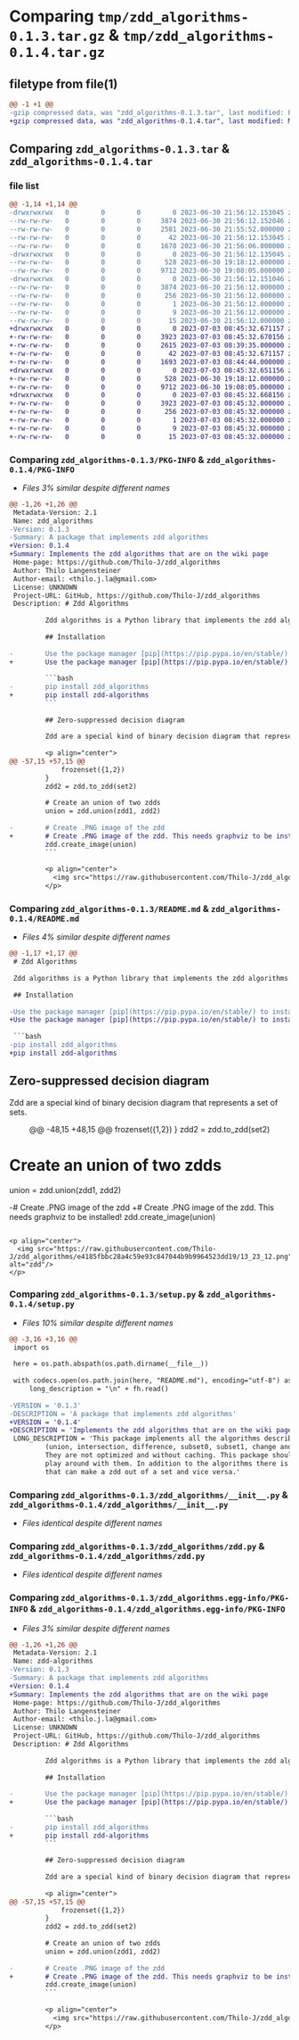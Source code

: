 # Comparing `tmp/zdd_algorithms-0.1.3.tar.gz` & `tmp/zdd_algorithms-0.1.4.tar.gz`

## filetype from file(1)

```diff
@@ -1 +1 @@
-gzip compressed data, was "zdd_algorithms-0.1.3.tar", last modified: Fri Jun 30 21:56:12 2023, max compression
+gzip compressed data, was "zdd_algorithms-0.1.4.tar", last modified: Mon Jul  3 08:45:32 2023, max compression
```

## Comparing `zdd_algorithms-0.1.3.tar` & `zdd_algorithms-0.1.4.tar`

### file list

```diff
@@ -1,14 +1,14 @@
-drwxrwxrwx   0        0        0        0 2023-06-30 21:56:12.153045 zdd_algorithms-0.1.3/
--rw-rw-rw-   0        0        0     3874 2023-06-30 21:56:12.152046 zdd_algorithms-0.1.3/PKG-INFO
--rw-rw-rw-   0        0        0     2581 2023-06-30 21:55:52.000000 zdd_algorithms-0.1.3/README.md
--rw-rw-rw-   0        0        0       42 2023-06-30 21:56:12.153045 zdd_algorithms-0.1.3/setup.cfg
--rw-rw-rw-   0        0        0     1678 2023-06-30 21:56:06.000000 zdd_algorithms-0.1.3/setup.py
-drwxrwxrwx   0        0        0        0 2023-06-30 21:56:12.135045 zdd_algorithms-0.1.3/zdd_algorithms/
--rw-rw-rw-   0        0        0      528 2023-06-30 19:18:12.000000 zdd_algorithms-0.1.3/zdd_algorithms/__init__.py
--rw-rw-rw-   0        0        0     9712 2023-06-30 19:08:05.000000 zdd_algorithms-0.1.3/zdd_algorithms/zdd.py
-drwxrwxrwx   0        0        0        0 2023-06-30 21:56:12.151046 zdd_algorithms-0.1.3/zdd_algorithms.egg-info/
--rw-rw-rw-   0        0        0     3874 2023-06-30 21:56:12.000000 zdd_algorithms-0.1.3/zdd_algorithms.egg-info/PKG-INFO
--rw-rw-rw-   0        0        0      256 2023-06-30 21:56:12.000000 zdd_algorithms-0.1.3/zdd_algorithms.egg-info/SOURCES.txt
--rw-rw-rw-   0        0        0        1 2023-06-30 21:56:12.000000 zdd_algorithms-0.1.3/zdd_algorithms.egg-info/dependency_links.txt
--rw-rw-rw-   0        0        0        9 2023-06-30 21:56:12.000000 zdd_algorithms-0.1.3/zdd_algorithms.egg-info/requires.txt
--rw-rw-rw-   0        0        0       15 2023-06-30 21:56:12.000000 zdd_algorithms-0.1.3/zdd_algorithms.egg-info/top_level.txt
+drwxrwxrwx   0        0        0        0 2023-07-03 08:45:32.671157 zdd_algorithms-0.1.4/
+-rw-rw-rw-   0        0        0     3923 2023-07-03 08:45:32.670156 zdd_algorithms-0.1.4/PKG-INFO
+-rw-rw-rw-   0        0        0     2615 2023-07-03 08:39:35.000000 zdd_algorithms-0.1.4/README.md
+-rw-rw-rw-   0        0        0       42 2023-07-03 08:45:32.671157 zdd_algorithms-0.1.4/setup.cfg
+-rw-rw-rw-   0        0        0     1693 2023-07-03 08:44:44.000000 zdd_algorithms-0.1.4/setup.py
+drwxrwxrwx   0        0        0        0 2023-07-03 08:45:32.651156 zdd_algorithms-0.1.4/zdd_algorithms/
+-rw-rw-rw-   0        0        0      528 2023-06-30 19:18:12.000000 zdd_algorithms-0.1.4/zdd_algorithms/__init__.py
+-rw-rw-rw-   0        0        0     9712 2023-06-30 19:08:05.000000 zdd_algorithms-0.1.4/zdd_algorithms/zdd.py
+drwxrwxrwx   0        0        0        0 2023-07-03 08:45:32.668156 zdd_algorithms-0.1.4/zdd_algorithms.egg-info/
+-rw-rw-rw-   0        0        0     3923 2023-07-03 08:45:32.000000 zdd_algorithms-0.1.4/zdd_algorithms.egg-info/PKG-INFO
+-rw-rw-rw-   0        0        0      256 2023-07-03 08:45:32.000000 zdd_algorithms-0.1.4/zdd_algorithms.egg-info/SOURCES.txt
+-rw-rw-rw-   0        0        0        1 2023-07-03 08:45:32.000000 zdd_algorithms-0.1.4/zdd_algorithms.egg-info/dependency_links.txt
+-rw-rw-rw-   0        0        0        9 2023-07-03 08:45:32.000000 zdd_algorithms-0.1.4/zdd_algorithms.egg-info/requires.txt
+-rw-rw-rw-   0        0        0       15 2023-07-03 08:45:32.000000 zdd_algorithms-0.1.4/zdd_algorithms.egg-info/top_level.txt
```

### Comparing `zdd_algorithms-0.1.3/PKG-INFO` & `zdd_algorithms-0.1.4/PKG-INFO`

 * *Files 3% similar despite different names*

```diff
@@ -1,26 +1,26 @@
 Metadata-Version: 2.1
 Name: zdd_algorithms
-Version: 0.1.3
-Summary: A package that implements zdd algorithms
+Version: 0.1.4
+Summary: Implements the zdd algorithms that are on the wiki page
 Home-page: https://github.com/Thilo-J/zdd_algorithms
 Author: Thilo Langensteiner
 Author-email: <thilo.j.la@gmail.com>
 License: UNKNOWN
 Project-URL: GitHub, https://github.com/Thilo-J/zdd_algorithms
 Description: # Zdd Algorithms
         
         Zdd algorithms is a Python library that implements the zdd algorithms that are described on the [wikipedia page](https://en.wikipedia.org/wiki/Zero-suppressed_decision_diagram). With some additional functions for creating a zdd from a set, a set from a zdd and a function to create an image of the zdd.
         
         ## Installation
         
-        Use the package manager [pip](https://pip.pypa.io/en/stable/) to install zdd_wiki_algorithms.
+        Use the package manager [pip](https://pip.pypa.io/en/stable/) to install zdd_algorithms.
         
         ```bash
-        pip install zdd_algorithms
+        pip install zdd-algorithms
         ```
         
         ## Zero-suppressed decision diagram
         
         Zdd are a special kind of binary decision diagram that represents a set of sets.
         
         <p align="center">
@@ -57,15 +57,15 @@
             frozenset({1,2})
         }
         zdd2 = zdd.to_zdd(set2)
         
         # Create an union of two zdds
         union = zdd.union(zdd1, zdd2)
         
-        # Create .PNG image of the zdd
+        # Create .PNG image of the zdd. This needs graphviz to be installed! 
         zdd.create_image(union)
         ```
         
         <p align="center">
           <img src="https://raw.githubusercontent.com/Thilo-J/zdd_algorithms/e4185fbbc28a4c59e93c847044b9b9964523dd19/13_23_12.png" alt="zdd"/>
         </p>
```

### Comparing `zdd_algorithms-0.1.3/README.md` & `zdd_algorithms-0.1.4/README.md`

 * *Files 4% similar despite different names*

```diff
@@ -1,17 +1,17 @@
 # Zdd Algorithms
 
 Zdd algorithms is a Python library that implements the zdd algorithms that are described on the [wikipedia page](https://en.wikipedia.org/wiki/Zero-suppressed_decision_diagram). With some additional functions for creating a zdd from a set, a set from a zdd and a function to create an image of the zdd.
 
 ## Installation
 
-Use the package manager [pip](https://pip.pypa.io/en/stable/) to install zdd_wiki_algorithms.
+Use the package manager [pip](https://pip.pypa.io/en/stable/) to install zdd_algorithms.
 
 ```bash
-pip install zdd_algorithms
+pip install zdd-algorithms
 ```
 
 ## Zero-suppressed decision diagram
 
 Zdd are a special kind of binary decision diagram that represents a set of sets.
 
 <p align="center">
@@ -48,15 +48,15 @@
     frozenset({1,2})
 }
 zdd2 = zdd.to_zdd(set2)
 
 # Create an union of two zdds
 union = zdd.union(zdd1, zdd2)
 
-# Create .PNG image of the zdd
+# Create .PNG image of the zdd. This needs graphviz to be installed! 
 zdd.create_image(union)
 ```
 
 <p align="center">
   <img src="https://raw.githubusercontent.com/Thilo-J/zdd_algorithms/e4185fbbc28a4c59e93c847044b9b9964523dd19/13_23_12.png" alt="zdd"/>
 </p>
```

### Comparing `zdd_algorithms-0.1.3/setup.py` & `zdd_algorithms-0.1.4/setup.py`

 * *Files 10% similar despite different names*

```diff
@@ -3,16 +3,16 @@
 import os
 
 here = os.path.abspath(os.path.dirname(__file__))
 
 with codecs.open(os.path.join(here, "README.md"), encoding="utf-8") as fh:
     long_description = "\n" + fh.read()
 
-VERSION = '0.1.3'
-DESCRIPTION = 'A package that implements zdd algorithms'
+VERSION = '0.1.4'
+DESCRIPTION = 'Implements the zdd algorithms that are on the wiki page'
 LONG_DESCRIPTION = 'This package implements all the algorithms described on the wiki page of zdds+\
         (union, intersection, difference, subset0, subset1, change and count). +\
         They are not optimized and without caching. This package should be used to learn zdds and +\
         play around with them. In addition to the algorithms there is also a visualization function and functions +\
         that can make a zdd out of a set and vice versa.'
```

### Comparing `zdd_algorithms-0.1.3/zdd_algorithms/__init__.py` & `zdd_algorithms-0.1.4/zdd_algorithms/__init__.py`

 * *Files identical despite different names*

### Comparing `zdd_algorithms-0.1.3/zdd_algorithms/zdd.py` & `zdd_algorithms-0.1.4/zdd_algorithms/zdd.py`

 * *Files identical despite different names*

### Comparing `zdd_algorithms-0.1.3/zdd_algorithms.egg-info/PKG-INFO` & `zdd_algorithms-0.1.4/zdd_algorithms.egg-info/PKG-INFO`

 * *Files 3% similar despite different names*

```diff
@@ -1,26 +1,26 @@
 Metadata-Version: 2.1
 Name: zdd-algorithms
-Version: 0.1.3
-Summary: A package that implements zdd algorithms
+Version: 0.1.4
+Summary: Implements the zdd algorithms that are on the wiki page
 Home-page: https://github.com/Thilo-J/zdd_algorithms
 Author: Thilo Langensteiner
 Author-email: <thilo.j.la@gmail.com>
 License: UNKNOWN
 Project-URL: GitHub, https://github.com/Thilo-J/zdd_algorithms
 Description: # Zdd Algorithms
         
         Zdd algorithms is a Python library that implements the zdd algorithms that are described on the [wikipedia page](https://en.wikipedia.org/wiki/Zero-suppressed_decision_diagram). With some additional functions for creating a zdd from a set, a set from a zdd and a function to create an image of the zdd.
         
         ## Installation
         
-        Use the package manager [pip](https://pip.pypa.io/en/stable/) to install zdd_wiki_algorithms.
+        Use the package manager [pip](https://pip.pypa.io/en/stable/) to install zdd_algorithms.
         
         ```bash
-        pip install zdd_algorithms
+        pip install zdd-algorithms
         ```
         
         ## Zero-suppressed decision diagram
         
         Zdd are a special kind of binary decision diagram that represents a set of sets.
         
         <p align="center">
@@ -57,15 +57,15 @@
             frozenset({1,2})
         }
         zdd2 = zdd.to_zdd(set2)
         
         # Create an union of two zdds
         union = zdd.union(zdd1, zdd2)
         
-        # Create .PNG image of the zdd
+        # Create .PNG image of the zdd. This needs graphviz to be installed! 
         zdd.create_image(union)
         ```
         
         <p align="center">
           <img src="https://raw.githubusercontent.com/Thilo-J/zdd_algorithms/e4185fbbc28a4c59e93c847044b9b9964523dd19/13_23_12.png" alt="zdd"/>
         </p>
```

